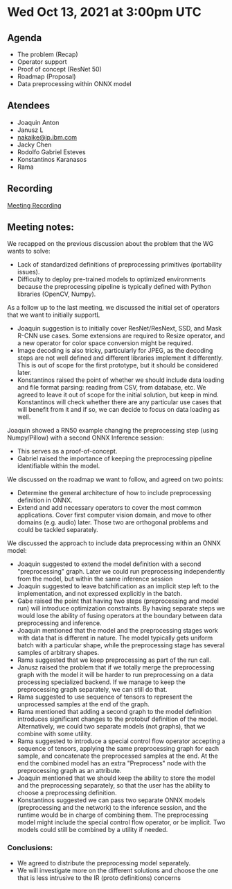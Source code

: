 <!--- SPDX-License-Identifier: Apache-2.0 -->

# Wed Oct 13, 2021 at 3:00pm UTC

## Agenda
* The problem (Recap)
* Operator support
* Proof of concept (ResNet 50)
* Roadmap (Proposal)
* Data preprocessing within ONNX model

## Atendees
* Joaquin Anton
* Janusz L
* nakaike@jp.ibm.com
* Jacky Chen
* Rodolfo Gabriel Esteves
* Konstantinos Karanasos
* Rama

## Recording

[Meeting Recording](https://lists.lfaidata.foundation/g/onnx-wg-preprocessing/files/onnx_preprocessing_20211013.mp4)

## Meeting notes:

We recapped on the previous discussion about the problem that the WG wants to solve:
* Lack of standardized definitions of preprocessing primitives (portability issues).
* Difficulty to deploy pre-trained models to optimized environments because the preprocessing pipeline is typically defined with Python libraries (OpenCV, Numpy).

As a follow up to the last meeting, we discussed the initial set of operators that we want to initially supportL
* Joaquin suggestion is to initially cover ResNet/ResNext, SSD, and Mask R-CNN use cases. Some extensions are required to Resize operator, and a new operator for color space conversion might be required.
* Image decoding is also tricky, particularly for JPEG, as the decoding steps are not well defined and different libraries implement it differently. This is out of scope for the first prototype, but it should be considered later.
* Konstantinos raised the point of whether we should include data loading and file format parsing: reading from CSV, from database, etc. We agreed to leave it out of scope for the initial solution, but keep in mind. Konstantinos will check whether there are any particular use cases that will benefit from it and if so, we can decide to focus on data loading as well.

Joaquin showed a RN50 example changing the preprocessing step (using Numpy/Pillow) with a second ONNX Inference session:
* This serves as a proof-of-concept.
* Gabriel raised the importance of keeping the preprocessing pipeline identifiable within the model.

We discussed on the roadmap we want to follow, and agreed on two points:
* Determine the general architecture of how to include preprocessing definition in ONNX.
* Extend and add necessary operators to cover the most common applications. Cover first computer vision domain, and move to other domains (e.g. audio) later.
Those two are orthogonal problems and could be tackled separately.

We discussed the approach to include data preprocessing within an ONNX model:
* Joaquin suggested to extend the model definition with a second "preprocessing" graph. Later we could run preprocessing independently from the model, but within the same inference session
* Joaquin suggested to leave batchification as an implicit step left to the implementation, and not expressed explicitly in the batch.
* Gabe raised the point that having two steps (preprocessing and model run) will introduce optimization constraints. By having separate steps we would lose the ability of fusing operators at the boundary between data preprocessing and inference.
* Joaquin mentioned that the model and the preprocessing stages work with data that is different in nature. The model typically gets uniform batch with a particular shape, while the preprocessing stage has several samples of arbitrary shapes.
* Rama suggested that we keep preprocessing as part of the run call.
* Janusz raised the problem that if we totally merge the preprocessing graph with the model it will be harder to run preprocessing on a data processing specialized backend. If we manage to keep the preprocessing graph separately, we can still do that.
* Rama suggested to use sequence of tensors to represent the unprocessed samples at the end of the graph.
* Rama mentioned that adding a second graph to the model definition introduces significant changes to the protobuf definition of the model. Alternatively, we could two separate models (not graphs), that we combine with some utility.
* Rama suggested to introduce a special control flow operator accepting a sequence of tensors, applying the same preprocessing graph for each sample, and concatenate the preprocessed samples at the end. At the end the combined model has an extra "Preprocess" node with the preprocessing graph as an attribute.
* Joaquin mentioned that we should keep the ability to store the model and the preprocessing separately, so that the user has the ability to choose a preprocessing definition.
* Konstantinos suggested we can pass two separate ONNX models (preprocessing and the network) to the inference session, and the runtime would be in charge of combining them. The preprocessing model might include the special control flow operator, or be implicit. Two models could still be combined by a utility if needed.

### Conclusions:
* We agreed to distribute the preprocessing model separately.
* We will investigate more on the different solutions and choose the one that is less intrusive to the IR (proto definitions) concerns
